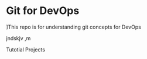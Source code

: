 # Git for DevOps
]This repo is for understanding git concepts for DevOps

jndskjv ,m

Tutotial
Projects
